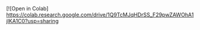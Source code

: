 [![Open in Colab] https://colab.research.google.com/drive/1Q9TcMJqHDrSS_F29pwZAWOhA1jlKA1C0?usp=sharing

